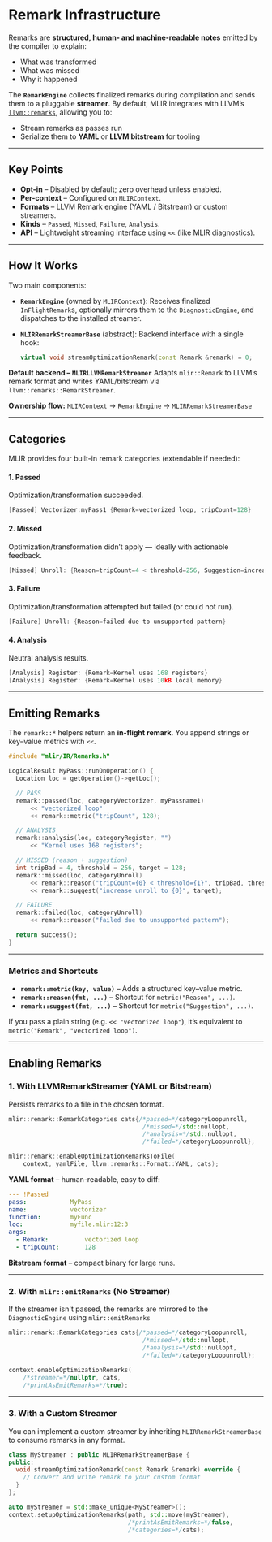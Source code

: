 # Remark Infrastructure

Remarks are **structured, human- and machine-readable notes** emitted by the
compiler to explain:

- What was transformed
- What was missed
- Why it happened

The **`RemarkEngine`** collects finalized remarks during compilation and sends
them to a pluggable **streamer**. By default, MLIR integrates with LLVM’s
[`llvm::remarks`](https://llvm.org/docs/Remarks.html), allowing you to:

- Stream remarks as passes run
- Serialize them to **YAML** or **LLVM bitstream** for tooling

______________________________________________________________________

## Key Points

- **Opt-in** – Disabled by default; zero overhead unless enabled.
- **Per-context** – Configured on `MLIRContext`.
- **Formats** – LLVM Remark engine (YAML / Bitstream) or custom streamers.
- **Kinds** – `Passed`, `Missed`, `Failure`, `Analysis`.
- **API** – Lightweight streaming interface using `<<` (like MLIR diagnostics).

______________________________________________________________________

## How It Works

Two main components:

- **`RemarkEngine`** (owned by `MLIRContext`): Receives finalized
  `InFlightRemark`s, optionally mirrors them to the `DiagnosticEngine`, and
  dispatches to the installed streamer.

- **`MLIRRemarkStreamerBase`** (abstract): Backend interface with a single hook:

  ```c++
  virtual void streamOptimizationRemark(const Remark &remark) = 0;
  ```

**Default backend – `MLIRLLVMRemarkStreamer`** Adapts `mlir::Remark` to LLVM’s
remark format and writes YAML/bitstream via `llvm::remarks::RemarkStreamer`.

**Ownership flow:** `MLIRContext` → `RemarkEngine` → `MLIRRemarkStreamerBase`

______________________________________________________________________

## Categories

MLIR provides four built-in remark categories (extendable if needed):

#### 1. **Passed**

Optimization/transformation succeeded.

```c++
[Passed] Vectorizer:myPass1 {Remark=vectorized loop, tripCount=128}
```

#### 2. **Missed**

Optimization/transformation didn’t apply — ideally with actionable feedback.

```c++
[Missed] Unroll: {Reason=tripCount=4 < threshold=256, Suggestion=increase unroll to 128}
```

#### 3. **Failure**

Optimization/transformation attempted but failed (or could not run).

```c++
[Failure] Unroll: {Reason=failed due to unsupported pattern}
```

#### 4. **Analysis**

Neutral analysis results.

```c++
[Analysis] Register: {Remark=Kernel uses 168 registers}
[Analysis] Register: {Remark=Kernel uses 10kB local memory}
```

______________________________________________________________________

## Emitting Remarks

The `remark::*` helpers return an **in-flight remark**. You append strings or
key–value metrics with `<<`.

```c++
#include "mlir/IR/Remarks.h"

LogicalResult MyPass::runOnOperation() {
  Location loc = getOperation()->getLoc();

  // PASS
  remark::passed(loc, categoryVectorizer, myPassname1)
      << "vectorized loop"
      << remark::metric("tripCount", 128);

  // ANALYSIS
  remark::analysis(loc, categoryRegister, "")
      << "Kernel uses 168 registers";

  // MISSED (reason + suggestion)
  int tripBad = 4, threshold = 256, target = 128;
  remark::missed(loc, categoryUnroll)
      << remark::reason("tripCount={0} < threshold={1}", tripBad, threshold)
      << remark::suggest("increase unroll to {0}", target);

  // FAILURE
  remark::failed(loc, categoryUnroll)
      << remark::reason("failed due to unsupported pattern");

  return success();
}
```

______________________________________________________________________

### Metrics and Shortcuts

- **`remark::metric(key, value)`** – Adds a structured key–value metric.
- **`remark::reason(fmt, ...)`** – Shortcut for `metric("Reason", ...)`.
- **`remark::suggest(fmt, ...)`** – Shortcut for `metric("Suggestion", ...)`.

If you pass a plain string (e.g. `<< "vectorized loop"`), it’s equivalent to
`metric("Remark", "vectorized loop")`.

______________________________________________________________________

## Enabling Remarks

### 1. **With LLVMRemarkStreamer (YAML or Bitstream)**

Persists remarks to a file in the chosen format.

```c++
mlir::remark::RemarkCategories cats{/*passed=*/categoryLoopunroll,
                                     /*missed=*/std::nullopt,
                                     /*analysis=*/std::nullopt,
                                     /*failed=*/categoryLoopunroll};

mlir::remark::enableOptimizationRemarksToFile(
    context, yamlFile, llvm::remarks::Format::YAML, cats);
```

**YAML format** – human-readable, easy to diff:

```yaml
--- !Passed
pass:            MyPass
name:            vectorizer
function:        myFunc
loc:             myfile.mlir:12:3
args:
  - Remark:          vectorized loop
  - tripCount:       128
```

**Bitstream format** – compact binary for large runs.

______________________________________________________________________

### 2. **With `mlir::emitRemarks` (No Streamer)**

If the streamer isn't passed, the remarks are mirrored to the `DiagnosticEngine`
using `mlir::emitRemarks`

```c++
mlir::remark::RemarkCategories cats{/*passed=*/categoryLoopunroll,
                                     /*missed=*/std::nullopt,
                                     /*analysis=*/std::nullopt,
                                     /*failed=*/categoryLoopunroll};

context.enableOptimizationRemarks(
    /*streamer=*/nullptr, cats,
    /*printAsEmitRemarks=*/true);
```

______________________________________________________________________

### 3. **With a Custom Streamer**

You can implement a custom streamer by inheriting `MLIRRemarkStreamerBase` to
consume remarks in any format.

```c++
class MyStreamer : public MLIRRemarkStreamerBase {
public:
  void streamOptimizationRemark(const Remark &remark) override {
    // Convert and write remark to your custom format
  }
};

auto myStreamer = std::make_unique<MyStreamer>();
context.setupOptimizationRemarks(path, std::move(myStreamer),
                                 /*printAsEmitRemarks=*/false,
                                 /*categories=*/cats);
```
